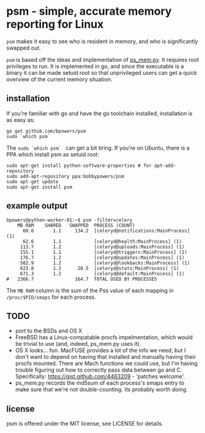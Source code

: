 psm - simple, accurate memory reporting for Linux
=================================================

`psm` makes it easy to see who is resident in memory, and who is
significantly swapped out.

`psm` is based off the ideas and implementation of
[ps_mem.py](https://github.com/pixelb/scripts/commits/master/scripts/ps_mem.py).
It requires root privileges to run.  It is implemented in go, and
since the executable is a binary it can be made setuid root so that
unprivileged users can get a quick overview of the current memory
situation.

installation
------------

If you're familiar with go and have the go toolchain installed,
installation is as easy as:

    go get github.com/bpowers/psm
    sudo `which psm`

The ``sudo `which psm` `` can get a bit tiring.  If you're on
Ubuntu, there is a PPA which install psm as setuid root:

    sudo apt-get install python-software-properties # for apt-add-repository
    sudo add-apt-repository ppa:bobbypowers/psm
    sudo apt-get update
    sudo apt-get install psm

example output
--------------

    bpowers@python-worker-01:~$ psm -filter=celery
        MB RAM    SHARED   SWAPPED	PROCESS (COUNT)
          60.6       1.1     134.2	[celeryd@notifications:MainProcess] (1)
          62.6       1.1          	[celeryd@health:MainProcess] (1)
         113.7       1.2          	[celeryd@uploads:MainProcess] (1)
         155.1       1.1          	[celeryd@triggers:MainProcess] (1)
         176.7       1.2          	[celeryd@updates:MainProcess] (1)
         502.9       1.2          	[celeryd@lookbacks:MainProcess] (1)
         623.8       1.2      28.5	[celeryd@stats:MainProcess] (1)
         671.3       1.2          	[celeryd@default:MainProcess] (1)
    #   2366.7               164.7	TOTAL USED BY PROCESSES

The `MB RAM` column is the sum of the Pss value of each mapping in
`/proc/$PID/smaps` for each process.

TODO
----

- port to the BSDs and OS X
- FreeBSD has a Linux-compatable procfs impelmentation, which would
  be trivial to use (and, indeed, ps_mem.py uses it).
- OS X looks... fun.  MacFUSE provides a lot of the info we need, but
  I don't want to depend on having that installed and manually having
  their procfs mounted.  There are Mach functions we could use, but
  I'm having trouble figuring out how to correctly pass data between
  go and C.  Specifically: https://gist.github.com/4463209 - 'patches
  welcome'.
- ps_mem.py records the md5sum of each process's smaps entry to make
  sure that we're not double-counting.  Its probably worth doing.

license
-------

psm is offered under the MIT license, see LICENSE for details.

